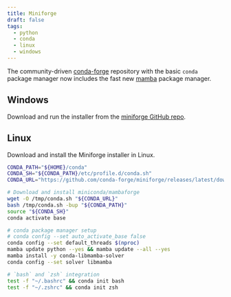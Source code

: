 ```yaml
---
title: Miniforge
draft: false
tags:
  - python
  - conda
  - linux
  - windows
---
```


The community-driven [conda-forge](https://conda-forge.org/docs/user/introduction.html) repository with the basic `conda` package manager now includes the fast new [mamba](https://github.com/mamba-org/mamba) package manager.

## Windows

Download and run the installer from the [miniforge GitHub repo](https://github.com/conda-forge/miniforge#download).

## Linux

Download and install the Miniforge installer in Linux.

```bash
CONDA_PATH="${HOME}/conda"
CONDA_SH="${CONDA_PATH}/etc/profile.d/conda.sh"
CONDA_URL="https://github.com/conda-forge/miniforge/releases/latest/download/Miniforge3-Linux-x86_64.sh"

# Download and install miniconda/mambaforge
wget -O /tmp/conda.sh "${CONDA_URL}"
bash /tmp/conda.sh -bup "${CONDA_PATH}"
source "${CONDA_SH}"
conda activate base

# conda package manager setup
# conda config --set auto_activate_base false
conda config --set default_threads $(nproc)
mamba update python --yes && mamba update --all --yes
mamba install -y conda-libmamba-solver
conda config --set solver libmamba

# `bash` and `zsh` integration
test -f "~/.bashrc" && conda init bash
test -f "~/.zshrc" && conda init zsh
```
